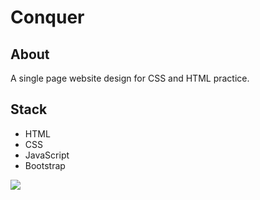 # Conquer

## About
A single page website design for CSS and HTML practice.

## Stack
- HTML
- CSS
- JavaScript
- Bootstrap

![](https://github.com/AndreaJasper/conquer/blob/main/screenshot.png)